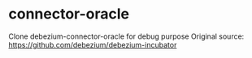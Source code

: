 # connector-oracle
Clone debezium-connector-oracle for debug purpose
Original source: https://github.com/debezium/debezium-incubator
